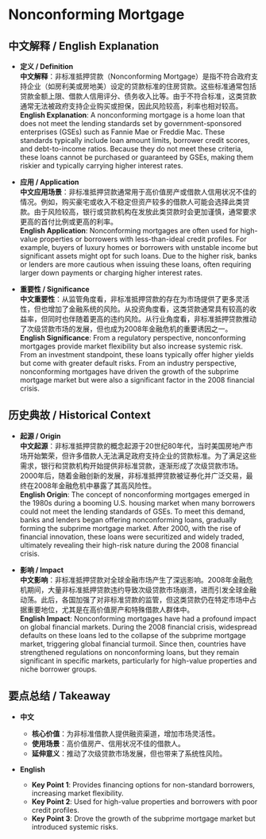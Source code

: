 # Nonconforming Mortgage

## 中文解释 / English Explanation

* **定义 / Definition**  
  **中文解释**：非标准抵押贷款（Nonconforming Mortgage）是指不符合政府支持企业（如房利美或房地美）设定的贷款标准的住房贷款。这些标准通常包括贷款金额上限、借款人信用评分、债务收入比等。由于不符合标准，这类贷款通常无法被政府支持企业购买或担保，因此风险较高，利率也相对较高。  
  **English Explanation**: A nonconforming mortgage is a home loan that does not meet the lending standards set by government-sponsored enterprises (GSEs) such as Fannie Mae or Freddie Mac. These standards typically include loan amount limits, borrower credit scores, and debt-to-income ratios. Because they do not meet these criteria, these loans cannot be purchased or guaranteed by GSEs, making them riskier and typically carrying higher interest rates.

* **应用 / Application**  
  **中文应用场景**：非标准抵押贷款通常用于高价值房产或借款人信用状况不佳的情况。例如，购买豪宅或收入不稳定但资产较多的借款人可能会选择此类贷款。由于风险较高，银行或贷款机构在发放此类贷款时会更加谨慎，通常要求更高的首付比例或更高的利率。  
  **English Application**: Nonconforming mortgages are often used for high-value properties or borrowers with less-than-ideal credit profiles. For example, buyers of luxury homes or borrowers with unstable income but significant assets might opt for such loans. Due to the higher risk, banks or lenders are more cautious when issuing these loans, often requiring larger down payments or charging higher interest rates.

* **重要性 / Significance**  
  **中文重要性**：从监管角度看，非标准抵押贷款的存在为市场提供了更多灵活性，但也增加了金融系统的风险。从投资角度看，这类贷款通常具有较高的收益率，但同时也伴随着更高的违约风险。从行业角度看，非标准抵押贷款推动了次级贷款市场的发展，但也成为2008年金融危机的重要诱因之一。  
  **English Significance**: From a regulatory perspective, nonconforming mortgages provide market flexibility but also increase systemic risk. From an investment standpoint, these loans typically offer higher yields but come with greater default risks. From an industry perspective, nonconforming mortgages have driven the growth of the subprime mortgage market but were also a significant factor in the 2008 financial crisis.

## 历史典故 / Historical Context

* **起源 / Origin**  
  **中文起源**：非标准抵押贷款的概念起源于20世纪80年代，当时美国房地产市场开始繁荣，但许多借款人无法满足政府支持企业的贷款标准。为了满足这些需求，银行和贷款机构开始提供非标准贷款，逐渐形成了次级贷款市场。2000年后，随着金融创新的发展，非标准抵押贷款被证券化并广泛交易，最终在2008年金融危机中暴露了其高风险性。  
  **English Origin**: The concept of nonconforming mortgages emerged in the 1980s during a booming U.S. housing market when many borrowers could not meet the lending standards of GSEs. To meet this demand, banks and lenders began offering nonconforming loans, gradually forming the subprime mortgage market. After 2000, with the rise of financial innovation, these loans were securitized and widely traded, ultimately revealing their high-risk nature during the 2008 financial crisis.

* **影响 / Impact**  
  **中文影响**：非标准抵押贷款对全球金融市场产生了深远影响。2008年金融危机期间，大量非标准抵押贷款违约导致次级贷款市场崩溃，进而引发全球金融动荡。此后，各国加强了对非标准贷款的监管，但这类贷款仍在特定市场中占据重要地位，尤其是在高价值房产和特殊借款人群体中。  
  **English Impact**: Nonconforming mortgages have had a profound impact on global financial markets. During the 2008 financial crisis, widespread defaults on these loans led to the collapse of the subprime mortgage market, triggering global financial turmoil. Since then, countries have strengthened regulations on nonconforming loans, but they remain significant in specific markets, particularly for high-value properties and niche borrower groups.

## 要点总结 / Takeaway

* **中文**  
  - **核心价值**：为非标准借款人提供融资渠道，增加市场灵活性。  
  - **使用场景**：高价值房产、信用状况不佳的借款人。  
  - **延伸意义**：推动了次级贷款市场发展，但也带来了系统性风险。

* **English**  
  - **Key Point 1**: Provides financing options for non-standard borrowers, increasing market flexibility.  
  - **Key Point 2**: Used for high-value properties and borrowers with poor credit profiles.  
  - **Key Point 3**: Drove the growth of the subprime mortgage market but introduced systemic risks.